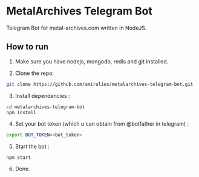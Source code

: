 MetalArchives Telegram Bot
======
Telegram Bot for metal-archives.com written in NodeJS.

How to run
-------
1. Make sure you have nodejs, mongodb, redis and git installed.

2. Clone the repo:
```sh
git clone https://github.com/amiralies/metalarchives-telegram-bot.git
```

3. Install dependencies :
```sh
cd metalarchives-telegram-bot
npm install
```
4. Set your bot token (which u can obtain from @botfather in telegram) :
```sh
export BOT_TOKEN=<bot_token>
```

5. Start the bot :
```
npm start
```
6. Done.
